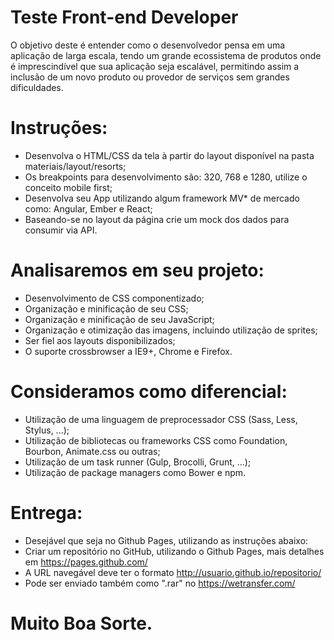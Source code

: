 # Teste Front-end Developer
O objetivo deste é entender como o desenvolvedor pensa em uma aplicação de larga escala, tendo um grande ecossistema de produtos onde é imprescindível que sua aplicação seja escalável, permitindo assim a inclusão de um novo produto ou provedor de serviços sem grandes dificuldades.

# Instruções:
* Desenvolva o HTML/CSS da tela à partir do layout disponível na pasta materiais/layout/resorts;
* Os breakpoints para desenvolvimento são: 320, 768 e 1280, utilize o conceito mobile first;
* Desenvolva seu App utilizando algum framework MV* de mercado como: Angular, Ember e React;
* Baseando-se no layout da página crie um mock dos dados para consumir via API.

# Analisaremos em seu projeto:
* Desenvolvimento de CSS componentizado;
* Organização e minificação de seu CSS;
* Organização e minificação de seu JavaScript;
* Organização e otimização das imagens, incluindo utilização de sprites;
* Ser fiel aos layouts disponibilizados;
* O suporte crossbrowser a IE9+, Chrome e Firefox.

# Consideramos como diferencial:
* Utilização de uma linguagem de preprocessador CSS (Sass, Less, Stylus, ...);
* Utilização de bibliotecas ou frameworks CSS como Foundation, Bourbon, Animate.css ou outras;
* Utilização de um task runner (Gulp, Brocolli, Grunt, ...);
* Utilização de package managers como Bower e npm.

# Entrega:

* Desejável que seja no Github Pages, utilizando as instruções abaixo: 
* Criar um repositório no GitHub, utilizando o Github Pages, mais detalhes em https://pages.github.com/ 
* A URL navegável deve ter o formato http://usuario.github.io/repositorio/
* Pode ser enviado também como ".rar" no https://wetransfer.com/ 



# Muito Boa Sorte. 

